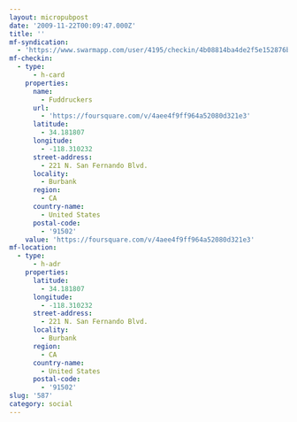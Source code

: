 ```yaml
---
layout: micropubpost
date: '2009-11-22T00:09:47.000Z'
title: ''
mf-syndication:
  - 'https://www.swarmapp.com/user/4195/checkin/4b08814ba4de2f5e152876bb'
mf-checkin:
  - type:
      - h-card
    properties:
      name:
        - Fuddruckers
      url:
        - 'https://foursquare.com/v/4aee4f9ff964a52080d321e3'
      latitude:
        - 34.181807
      longitude:
        - -118.310232
      street-address:
        - 221 N. San Fernando Blvd.
      locality:
        - Burbank
      region:
        - CA
      country-name:
        - United States
      postal-code:
        - '91502'
    value: 'https://foursquare.com/v/4aee4f9ff964a52080d321e3'
mf-location:
  - type:
      - h-adr
    properties:
      latitude:
        - 34.181807
      longitude:
        - -118.310232
      street-address:
        - 221 N. San Fernando Blvd.
      locality:
        - Burbank
      region:
        - CA
      country-name:
        - United States
      postal-code:
        - '91502'
slug: '587'
category: social
---
```

